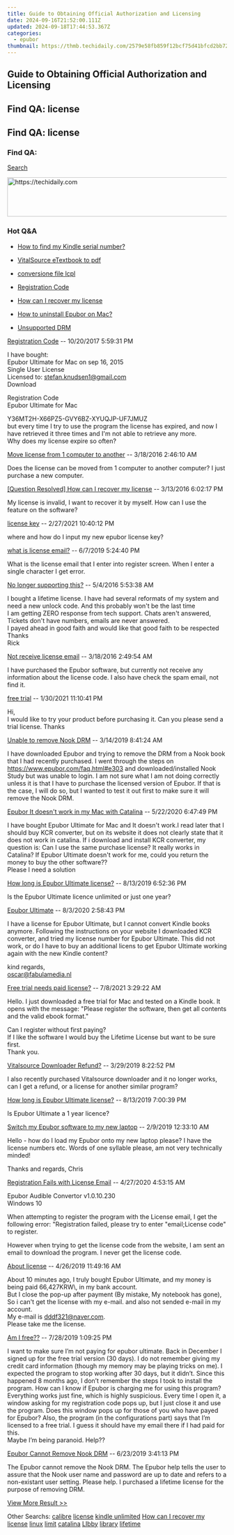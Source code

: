 ```yaml
---
title: Guide to Obtaining Official Authorization and Licensing
date: 2024-09-16T21:52:00.111Z
updated: 2024-09-18T17:44:53.367Z
categories:
  - epubor
thumbnail: https://thmb.techidaily.com/2579e58fb859f12bcf75d41bfcd2bb7289ef81a099867df0bbc5e1bf070a408f.jpg
---
```


## Guide to Obtaining Official Authorization and Licensing

## Find QA: license

## Find QA: license

### Find QA:

[Search](http://www.epubor.com/Search.aspx?SystemID=46 "Find QA") 

<!-- affiliate ads begin -->
<a href="https://appsumo.8odi.net/c/5597632/2105860/7443" target="_top" id="2105860">
  <img src="//a.impactradius-go.com/display-ad/7443-2105860" border="0" alt="https://techidaily.com" width="728" height="90"/>
</a>
<img height="0" width="0" src="https://appsumo.8odi.net/i/5597632/2105860/7443" style="position:absolute;visibility:hidden;" border="0" />
<!-- affiliate ads end -->

### Hot Q&A

* [How to find my Kindle serial number?](https://tools.techidaily.com/epubor/products/)
* [VitalSource eTextbook to pdf](https://tools.techidaily.com/epubor/products/)
* [conversione file lcpl](https://tools.techidaily.com/epubor/products/)
* [Registration Code](https://tools.techidaily.com/epubor/products/)

* [How can I recover my license](https://tools.techidaily.com/epubor/products/)
* [How to uninstall Epubor on Mac?](https://tools.techidaily.com/epubor/products/)
* [Unsupported DRM](https://tools.techidaily.com/epubor/products/)

[Registration Code](https://tools.techidaily.com/epubor/products/) \-- 10/20/2017 5:59:31 PM 

I have bought:  
 Epubor Ultimate for Mac on sep 16, 2015  
 Single User License  
 Licensed to: stefan.knudsen1@gmail.com  
 Download

 Registration Code  
 Epubor Ultimate for Mac

 Y36MT2H-X66PZ5-GVY6BZ-XYUQJP-UF7JMUZ  
 but every time I try to use the program the license has expired, and now I have retrieved it three times and I'm not able to retrieve any more.  
 Why does my license expire so often?

[Move license from 1 computer to another](https://tools.techidaily.com/epubor/products/) \-- 3/18/2016 2:46:10 AM 

Does the license can be moved from 1 computer to another computer? I just purchase a new computer.

[\[Question Resolved\] How can I recover my license](https://tools.techidaily.com/epubor/products/) \-- 3/13/2016 6:02:17 PM 

My license is invalid, I want to recover it by myself. How can I use the feature on the software?

[license key](https://tools.techidaily.com/epubor/products/) \-- 2/27/2021 10:40:12 PM 

where and how do I input my new epubor license key?

[what is license email?](https://tools.techidaily.com/epubor/products/) \-- 6/7/2019 5:24:40 PM 

What is the license email that I enter into register screen. When I enter a single character I get error.

[No longer supporting this?](https://tools.techidaily.com/epubor/products/) \-- 5/4/2016 5:53:38 AM 

I bought a lifetime license. I have had several reformats of my system and need a new unlock code. And this probably won't be the last time  
 I am getting ZERO response from tech support. Chats aren't answered, Tickets don't have numbers, emails are never answered.  
 I payed ahead in good faith and would like that good faith to be respected  
 Thanks  
 Rick

[Not receive license email](https://tools.techidaily.com/epubor/products/) \-- 3/18/2016 2:49:54 AM 

I have purchased the Epubor software, but currently not receive any information about the license code. I also have check the spam email, not find it. 

[free trial](https://tools.techidaily.com/epubor/products/) \-- 1/30/2021 11:10:41 PM 

Hi,  
 I would like to try your product before purchasing it. Can you please send a trial license. Thanks

[Unable to remove Nook DRM](https://tools.techidaily.com/epubor/products/) \-- 3/14/2019 8:41:24 AM 

I have downloaded Epubor and trying to remove the DRM from a Nook book that I had recently purchased. I went through the steps on https://www.epubor.com/faq.html#e303 and downloaded/installed Nook Study but was unable to login. I am not sure what I am not doing correctly unless it is that I have to purchase the licensed version of Epubor. If that is the case, I will do so, but I wanted to test it out first to make sure it will remove the Nook DRM.

[Epubor It doesn't work in my Mac with Catalina](https://tools.techidaily.com/epubor/products/) \-- 5/22/2020 6:47:49 PM 

I have bought Epubor Ultimate for Mac and It doesn't work.I read later that I should buy KCR converter, but on its website it does not clearly state that it does not work in catalina. If i download and install KCR converter, my question is: Can I use the same purchase license? It really works in Catalina? If Epubor Ultimate doesn't work for me, could you return the money to buy the other software??  
 Please I need a solution 

[How long is Epubor Ultimate license?](https://tools.techidaily.com/epubor/products/) \-- 8/13/2019 6:52:36 PM 

 Is the Epubor Ultimate licence unlimited or just one year?

[Epubor Ultimate](https://tools.techidaily.com/epubor/ultimate/) \-- 8/3/2020 2:58:43 PM 

I have a license for Epubor Ultimate, but I cannot convert Kindle books anymore. Following the instructions on your website I downloaded KCR converter, and tried my license number for Epubor Ultimate. This did not work, or do I have to buy an additional licens to get Epubor Ultimate working again with the new Kindle content?

 kind regards,  
 oscar@fabulamedia.nl

[Free trial needs paid license?](https://tools.techidaily.com/epubor/products/) \-- 7/8/2021 3:29:22 AM 

Hello. I just downloaded a free trial for Mac and tested on a Kindle book. It opens with the message: "Please register the software, then get all contents and the valid ebook format."

 Can I register without first paying?  
 If I like the software I would buy the Lifetime License but want to be sure first.  
 Thank you.

[Vitalsource Downloader Refund?](https://tools.techidaily.com/epubor/products/) \-- 3/29/2019 8:22:52 PM 

I also recently purchased Vitalsource downloader and it no longer works, can I get a refund, or a license for another similar program?

[How long is Epubor Ultimate license?](https://tools.techidaily.com/epubor/products/) \-- 8/13/2019 7:00:39 PM 

Is Epubor Ultimate a 1 year licence?

[Switch my Epubor software to my new laptop](https://tools.techidaily.com/epubor/products/) \-- 2/9/2019 12:33:10 AM 

Hello - how do I load my Epubor onto my new laptop please? I have the license numbers etc. Words of one syllable please, am not very technically minded!

 Thanks and regards, Chris

[Registration Fails with License Email](https://tools.techidaily.com/epubor/products/) \-- 4/27/2020 4:53:15 AM 

Epubor Audible Convertor v1.0.10.230  
 Windows 10

 When attempting to register the program with the License email, I get the following error: "Registration failed, please try to enter "email;License code" to register.

 However when trying to get the license code from the website, I am sent an email to download the program. I never get the license code.

[About license](https://tools.techidaily.com/epubor/products/) \-- 4/26/2019 11:49:16 AM 

About 10 minutes ago, I truly bought Epubor Ultimate, and my money is being paid 66,427KRW\\, in my bank account.  
 But I close the pop-up after payment (By mistake, My notebook has gone), So i can't get the license with my e-mail. and also not sended e-mail in my account.  
 My e-mail is dddf321@naver.com.  
 Please take me the license.

[Am I free??](https://tools.techidaily.com/epubor/products/) \-- 7/28/2019 1:09:25 PM 

I want to make sure I’m not paying for epubor ultimate. Back in December I signed up for the free trial version (30 days). I do not remember giving my credit card information (though my memory may be playing tricks on me). I expected the program to stop working after 30 days, but it didn’t. Since this happened 8 months ago, I don’t remember the steps I took to install the program. How can I know if Epubor is charging me for using this program? Everything works just fine, which is highly suspicious. Every time I open it, a window asking for my registration code pops up, but I just close it and use the program. Does this window pops up for those of you who have payed for Epubor? Also, the program (in the configurations part) says that I’m licensed to a free trial. I guess it should have my email there if I had paid for this.  
 Maybe I’m being paranoid. Help??

[Epubor Cannot Remove Nook DRM](https://tools.techidaily.com/epubor/products/) \-- 6/23/2019 3:41:13 PM 

The Epubor cannot remove the Nook DRM. The Epubor help tells the user to assure that the Nook user name and password are up to date and refers to a non-existant user setting. Please help. I purchased a lifetime license for the purpose of removing DRM.

[View More Result >>](http://www.epubor.com/Search.aspx?Key=license&Page=1&SystemID=46&sortkey=&stype=0&sort=0)

 Other Searchs: [calibre](https://tools.techidaily.com/epubor/products/) [license](https://tools.techidaily.com/epubor/products/) [kindle unlimited](https://tools.techidaily.com/epubor/products/) [How can I recover my license](https://tools.techidaily.com/epubor/products/) [linux](https://tools.techidaily.com/epubor/products/) [limit](https://tools.techidaily.com/epubor/products/) [catalina](https://tools.techidaily.com/epubor/products/) [LIbby](https://tools.techidaily.com/epubor/products/) [library](https://tools.techidaily.com/epubor/products/) [lifetime](https://tools.techidaily.com/epubor/products/)

<ins class="adsbygoogle"
     style="display:block"
     data-ad-format="autorelaxed"
     data-ad-client="ca-pub-7571918770474297"
     data-ad-slot="1223367746"></ins>

<ins class="adsbygoogle"
     style="display:block"
     data-ad-client="ca-pub-7571918770474297"
     data-ad-slot="8358498916"
     data-ad-format="auto"
     data-full-width-responsive="true"></ins>



